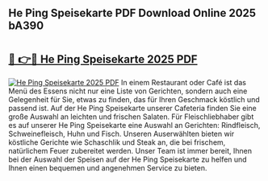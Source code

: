 ## He Ping Speisekarte PDF Download Online 2025 bA390

# <h2><a href="http://gce05le.nevu.top/?p=He+Ping+Speisekarte">🔗 👉🔴 He Ping Speisekarte 2025 PDF</a></h2>

[![He Ping Speisekarte 2025 PDF](https://i.imgur.com/dBaPXMq.png)](http://gce05le.nevu.top/?p=He+Ping+Speisekarte)
In einem Restaurant oder Café ist das Menü des Essens nicht nur eine Liste von Gerichten, sondern auch eine Gelegenheit für Sie, etwas zu finden, das für Ihren Geschmack köstlich und passend ist. Auf der He Ping Speisekarte unserer Cafeteria finden Sie eine große Auswahl an leichten und frischen Salaten. Für Fleischliebhaber gibt es auf unserer He Ping Speisekarte eine Auswahl an Gerichten: Rindfleisch, Schweinefleisch, Huhn und Fisch. Unseren Auserwählten bieten wir köstliche Gerichte wie Schaschlik und Steak an, die bei frischem, natürlichem Feuer zubereitet werden. Unser Team ist immer bereit, Ihnen bei der Auswahl der Speisen auf der He Ping Speisekarte zu helfen und Ihnen einen bequemen und angenehmen Service zu bieten.
